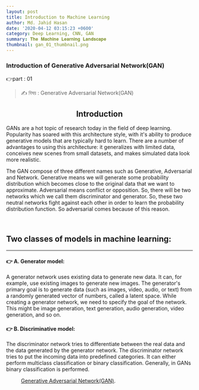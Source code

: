 ```yaml
---
layout: post
title: Introduction to Machine Learning
author: Md. Jahid Hasan
date: '2020-04-12 03:15:23 +0600'
category: Deep Learning, CNN, GAN
summary: 𝐓𝐡𝐞 𝐌𝐚𝐜𝐡𝐢𝐧𝐞 𝐋𝐞𝐚𝐫𝐧𝐢𝐧𝐠 𝐋𝐚𝐧𝐝𝐬𝐜𝐚𝐩𝐞
thumbnail: gan_01_thumbnail.png
---
```



### Introduction of Generative Adversarial Network(GAN)
👉part : 01
> ✍ বিষয় : Generative Adversarial Network(GAN)


<h2> <b>  <center>Introduction</center>  </b> </h2>

<p>GANs are a hot topic of research today in the field of deep learning. Popularity has soared with this architecture style, with it's ability to produce generative models that are typically hard to learn. There are a number of advantages to using this architecture: it generalizes with limited data, conceives new scenes from small datasets, and makes simulated data
look more realistic.</p>


<p>The GAN compose of three different names such as Generative, Adversarial and Network. Generative means we will generate some probability distribution which becomes close to the original data that we want to approximate. Adversarial means conflict or opposition. So, there will be two networks which we call them discriminator and generator. So, these two neutral networks fight against each other in order to learn the probability distribution function. So adversarial comes because of this reason.</p>
<br>

## Two classes of models in machine learning:
______________________________

#### 👉 A. Generator model:
<p>A generator network uses existing data to generate new data. It can, for example, use existing images to generate new images. The generator's primary goal is to generate data (such as images, video, audio, or text) from a randomly generated vector of numbers, called a latent space. While creating a generator network, we need to specify the goal of the network. This might be image generation, text generation, audio generation, video generation, and
so on.<p>

#### 👉 B. Discriminative model:
<p> The discriminator network tries to differentiate between the real data and the data generated by the generator network. The discriminator network tries to put the incoming data into predefined categories. It can either perform multiclass classification or binary classification. Generally, in GANs binary classification is performed. </p>

<figure>
	<a href="https://cdn-images-1.medium.com/freeze/max/1000/0*L3upHgC28eGkercT.png?q=20"><img src="https://cdn-images-1.medium.com/freeze/max/1000/0*L3upHgC28eGkercT.png?q=20" alt=""></a>
	<figcaption><a href="https://mc.ai/apaperaday-s1e3-the-gan-landscape-losses-architectures-regularization-and-normalization/" title="GAN architecture taken From website, on Flickr"> Generative Adversarial Network(GAN)</a>.</figcaption>
</figure>

